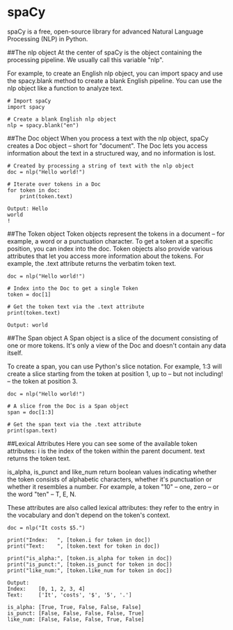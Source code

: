 # spaCy

spaCy is a free, open-source library for advanced Natural Language Processing (NLP) in Python.

##The nlp object
At the center of spaCy is the object containing the processing pipeline. We usually call this variable "nlp".

For example, to create an English nlp object, you can import spacy and use the spacy.blank method to create a blank English pipeline. You can use the nlp object like a function to analyze text.

```
# Import spaCy
import spacy

# Create a blank English nlp object
nlp = spacy.blank("en")
```

##The Doc object
When you process a text with the nlp object, spaCy creates a Doc object – short for "document". The Doc lets you access information about the text in a structured way, and no information is lost.
```
# Created by processing a string of text with the nlp object
doc = nlp("Hello world!")

# Iterate over tokens in a Doc
for token in doc:
    print(token.text)
```
```
Output: Hello
world
!
```

##The Token object
Token objects represent the tokens in a document – for example, a word or a punctuation character.
To get a token at a specific position, you can index into the doc.
Token objects also provide various attributes that let you access more information about the tokens. For example, the .text attribute returns the verbatim token text.

```
doc = nlp("Hello world!")

# Index into the Doc to get a single Token
token = doc[1]

# Get the token text via the .text attribute
print(token.text)
```
```
Output: world
```

##The Span object
A Span object is a slice of the document consisting of one or more tokens. It's only a view of the Doc and doesn't contain any data itself.

To create a span, you can use Python's slice notation. For example, 1:3 will create a slice starting from the token at position 1, up to – but not including! – the token at position 3.
```
doc = nlp("Hello world!")

# A slice from the Doc is a Span object
span = doc[1:3]

# Get the span text via the .text attribute
print(span.text)
```

##Lexical Attributes
Here you can see some of the available token attributes:
i is the index of the token within the parent document.
text returns the token text.

is_alpha, is_punct and like_num return boolean values indicating whether the token consists of alphabetic characters, whether it's punctuation or whether it resembles a number. For example, a token "10" – one, zero – or the word "ten" – T, E, N.

These attributes are also called lexical attributes: they refer to the entry in the vocabulary and don't depend on the token's context.
```
doc = nlp("It costs $5.")
```
```
print("Index:   ", [token.i for token in doc])
print("Text:    ", [token.text for token in doc])

print("is_alpha:", [token.is_alpha for token in doc])
print("is_punct:", [token.is_punct for token in doc])
print("like_num:", [token.like_num for token in doc])
```
```
Output: 
Index:    [0, 1, 2, 3, 4]
Text:     ['It', 'costs', '$', '5', '.']

is_alpha: [True, True, False, False, False]
is_punct: [False, False, False, False, True]
like_num: [False, False, False, True, False]
```

